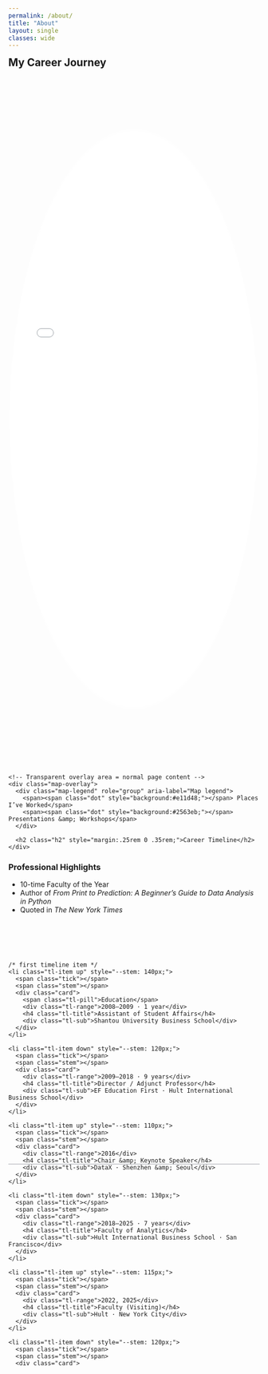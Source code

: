 ```yaml
---
permalink: /about/
title: "About"
layout: single
classes: wide
---
```

<h2 class="h2" style="margin:.25rem 0 .35rem;">My Career Journey</h2>

<style>
  :root{
    --map-h: 60vh;
    --overlay-frac: .42;
    --oval-rx: 50%;
    --oval-ry: 42%;
    --oval-cx: 50%;
    --oval-cy: 50%;

    /* Timeline vars */
    --tl-line: #0f172a33;
    --tl-dot:  #0f172a;
    --tl-muted:#6b7280;
    --tl-gap:  12px;
  }

  .map-shell { position: relative; width: 100%; margin: 0; }

  /* Show only the TOP (1 - overlay) of the iframe */
  .map-viewport {
    position: relative;
    height: calc(var(--map-h) * (1 - var(--overlay-frac)));
    overflow: hidden;
    -webkit-mask-image: radial-gradient(ellipse var(--oval-rx) var(--oval-ry)
      at var(--oval-cx) var(--oval-cy), #000 98%, transparent 100%);
    mask-image: radial-gradient(ellipse var(--oval-rx) var(--oval-ry)
      at var(--oval-cx) var(--oval-cy), #000 98%, transparent 100%);
  }
  .map-viewport iframe{
    display:block; width:100%; height: var(--map-h); border:0;
  }

  /* Transparent overlay area */
  .map-overlay{
    position: relative;
    margin: .25rem 0 0;
    background: transparent;
    color: inherit;
    padding: 0;

    /* stack children: legend then h2 */
    display: flex;
    flex-direction: column;
    align-items: flex-start;   /* keep H2 left-aligned */
  }

  /* Center ONLY the legend */
  .map-legend{
    align-self: center;        /* centers the legend block */
    display: flex;
    justify-content: center;   /* centers the items inside */
    gap: 1rem;
    flex-wrap: wrap;
    text-align: center;
    font-size: .90em;
    margin: .15rem 0 0;
  }
  .map-legend .dot{
    width:10px; height:10px; border-radius:50%; display:inline-block;
    box-shadow:0 0 0 2px #fff, 0 0 0 3px #e5e7eb;
  }

  /* ===== Timeline layout ===== */
  .timeline{
    position: relative;
    margin: 1.5rem 0 2rem;
    padding: calc(2.5rem + 1.2em) 0 2.5rem; /* +1 line on top */
    background: transparent;
    isolation: isolate;
  }

  /* Hide pseudo-element baseline (we'll draw it on .tl-list) */
  .timeline::before{ display:none; }

  .tl-list{
    list-style:none; margin:0; padding:0;
    display:grid;
    grid-auto-flow: column;
    grid-auto-columns: minmax(220px, 1fr);
    gap: 1.5rem; /* gap between timeline objects */
    overflow-x: auto;
    overscroll-behavior-x: contain;
    scroll-snap-type: x proximity;

    /* Baseline as background so it can’t cover ticks */
    background: linear-gradient(to right, var(--tl-line), var(--tl-line)) center/100% 2px no-repeat;
    overflow-y: visible; /* let ticks cross the line */
  }

  .tl-item{
    position: relative;
    scroll-snap-align: center;
  }

  /* Ticks + stems + cards */
  .tl-item .tick{
    position:absolute; left:50%; top:50%;
    width:12px; height:12px; border-radius:50%;
    background: var(--tl-dot);
    transform: translate(-50%, -50%);
    z-index: 2;
    box-shadow: 0 0 0 2px #fff; /* change if page bg isn’t white */
  }
  .tl-item .stem{ z-index: 1; }
  
  .tl-item.up   .stem{
    position:absolute; left:50%; width:2px; background:var(--tl-line);
    height: calc(var(--stem, 110px) * .5);
    top: calc(50% - (var(--stem, 110px) * .5)); transform: translateX(-50%);
  }
  .tl-item.down .stem{
    position:absolute; left:50%; width:2px; background:var(--tl-line);
    height: calc(var(--stem, 110px) * .5);
    top: 50%; transform: translateX(-50%);
  }
  
  .tl-item.up   .card{
    position:absolute; left:50%; bottom: calc(50% + (var(--tl-gap) * .5));
    /* start at the tick line, shifted slightly to the right */
    margin-left: 12px; text-align:left;
  }
  .tl-item.down .card{
    position:absolute; left:50%; top:    calc(50% + (var(--tl-gap) * .5));
    margin-left: 12px; text-align:left;
  }

  /* Text styles */
  .tl-eyebrow{
    font-size: .70rem; letter-spacing:.03em; text-transform:uppercase;
    color: var(--tl-muted);
  }
  .tl-range{
    font-size: .80rem; color: var(--tl-muted); margin:.15rem 0 .35rem;
  }
  .tl-title{
    margin: 0; font-size: 1.10rem; line-height: 1.25; font-weight: 700;
  }
  .tl-sub{
    margin: .15rem 0 0; color: var(--tl-muted);
  }
  .tl-pill{
    display:inline-block; padding:.2rem .5rem; border-radius:999px;
    background:#caff00; color:#0f172a; font-weight:600; font-size:.75rem;
  }

  @media (max-width: 640px){
    :root{ --overlay-frac: .40; --map-h: 50vh; }
  }
  @media (max-width: 800px){
    .tl-item .stem{ height: calc(var(--stem,110px) * .75); top:auto; }
  }

  /* ---- Timeline geometry fix: make items tall and keep baseline behind ---- */

  /* 1) One height for the whole timeline row (tweak to taste) */
  :root { --tl-height: 280px; }  /* try 240–300px depending on your stem lengths */
  
  /* 2) Baseline handled by .tl-list background (not a pseudo-element) */
  .timeline::before { display: none; }
  
  /* 3) The list owns the baseline and the vertical space */
.tl-list{
  grid-auto-flow: column;
  grid-auto-columns: minmax(220px, 1fr);
  gap: 1.5rem;
  overflow-x: auto;
  overscroll-behavior-x: contain;
  scroll-snap-type: x proximity;
  background: linear-gradient(to right, var(--tl-line), var(--tl-line)) center/100% 2px no-repeat;
  overflow-y: visible;

  min-height: var(--tl-height);            /* NEW: gives the row vertical space */
}

.tl-item{
  position: relative;
  scroll-snap-align: center;

  height: var(--tl-height);                /* NEW: same height per column */
  overflow: visible;                       /* NEW: belt-and-suspenders vs clipping */
}
  
  /* 5) Stacking order: line (background) < stem < tick */
  .timeline .tl-item .stem { z-index: 1; }
  .timeline .tl-item .tick{
    z-index: 2;
    /* Optional thin ring so the dot sits crisply over the line.
       Change #fff to your page background if not white. */
    box-shadow: 0 0 0 2px #fff;
  }

  /* new stuff for textbox width */
  /* === Wider timeline cards === */
:root{
  /* tweak these three numbers to taste */
  --tl-card-w: 400px;   /* width of each card (desktop) */
  --tl-col-min: 360px;  /* min width of each timeline column */
  --tl-gap: 3.5rem;     /* space between dots and text on timeline */
}

/* make each column a bit wider and add more gap so cards won't collide */
.timeline .tl-list{
  grid-auto-columns: minmax(var(--tl-col-min), 1fr);
  /* gap: var(--tl-gap); */
}

/* give the text "box" a wider line measure */
.timeline .tl-item .card{
  width: var(--tl-card-w);
  max-width: 42ch;     /* optional: keep lines readable; raise to ~48ch for even wider */
}

/* keep things comfy on small screens */
@media (max-width: 800px){
  :root{
    --tl-card-w: 260px;
    --tl-col-min: 280px;
    --tl-gap: 2.25rem;
  }
}

/* First point hugs the left edge */
.timeline .tl-item:first-child .tick{
  left: 0;
  /* center the 12px dot so its center sits ~6px from the edge */
  transform: translate(6px, -50%);
}
.timeline .tl-item:first-child .stem{
  /* center the 2px stem on the dot center (~6px) */
  left: 6px;
  transform: translateX(-50%);
}
.timeline .tl-item:first-child .card{
  /* anchor the card to the left edge, just to the right of the tick */
  left: 0;
  margin-left: 12px;   /* keep your existing value here */
}
</style>

<figure style="margin:0;">
  <div class="map-shell">
    <div class="map-viewport">
      <iframe
        src="{{ '/assets/maps/career_map2.html' | relative_url }}"
        title="Career Map" loading="lazy"></iframe>
    </div>

    <!-- Transparent overlay area = normal page content -->
    <div class="map-overlay">
      <div class="map-legend" role="group" aria-label="Map legend">
        <span><span class="dot" style="background:#e11d48;"></span> Places I’ve Worked</span>
        <span><span class="dot" style="background:#2563eb;"></span> Presentations &amp; Workshops</span>
      </div>

      <h2 class="h2" style="margin:.25rem 0 .35rem;">Career Timeline</h2>
    </div>
  </div> <!-- /map-shell -->
</figure> <!-- /figure -->

<h3>Professional Highlights</h3>
<ul>
  <li>10-time Faculty of the Year</li>
  <li>Author of <em>From Print to Prediction: A Beginner’s Guide to Data Analysis in Python</em></li>
  <li>Quoted in <em>The New York Times</em></li>
</ul>

<!-- Timeline -->
<div class="timeline" aria-label="Career timeline">
  <ol class="tl-list">
    
    /* first timeline item */
    <li class="tl-item up" style="--stem: 140px;">
      <span class="tick"></span>
      <span class="stem"></span>
      <div class="card">
        <span class="tl-pill">Education</span>
        <div class="tl-range">2008–2009 · 1 year</div>
        <h4 class="tl-title">Assistant of Student Affairs</h4>
        <div class="tl-sub">Shantou University Business School</div>
      </div>
    </li>

    <li class="tl-item down" style="--stem: 120px;">
      <span class="tick"></span>
      <span class="stem"></span>
      <div class="card">
        <div class="tl-range">2009–2018 · 9 years</div>
        <h4 class="tl-title">Director / Adjunct Professor</h4>
        <div class="tl-sub">EF Education First · Hult International Business School</div>
      </div>
    </li>

    <li class="tl-item up" style="--stem: 110px;">
      <span class="tick"></span>
      <span class="stem"></span>
      <div class="card">
        <div class="tl-range">2016</div>
        <h4 class="tl-title">Chair &amp; Keynote Speaker</h4>
        <div class="tl-sub">DataX · Shenzhen &amp; Seoul</div>
      </div>
    </li>

    <li class="tl-item down" style="--stem: 130px;">
      <span class="tick"></span>
      <span class="stem"></span>
      <div class="card">
        <div class="tl-range">2018–2025 · 7 years</div>
        <h4 class="tl-title">Faculty of Analytics</h4>
        <div class="tl-sub">Hult International Business School · San Francisco</div>
      </div>
    </li>

    <li class="tl-item up" style="--stem: 115px;">
      <span class="tick"></span>
      <span class="stem"></span>
      <div class="card">
        <div class="tl-range">2022, 2025</div>
        <h4 class="tl-title">Faculty (Visiting)</h4>
        <div class="tl-sub">Hult · New York City</div>
      </div>
    </li>

    <li class="tl-item down" style="--stem: 120px;">
      <span class="tick"></span>
      <span class="stem"></span>
      <div class="card">
   
